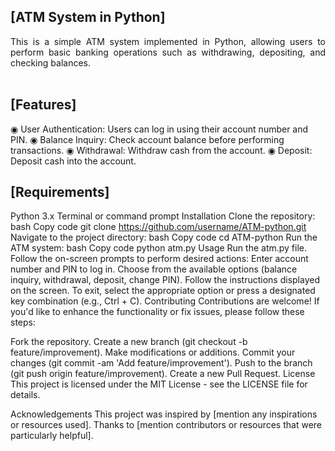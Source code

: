 ## [ATM System in Python]

<div align="justify"> This is a simple ATM system implemented in Python, allowing users to perform basic banking operations such as withdrawing, depositing, and checking balances. </div>   <br/>

## [Features]
◉ User Authentication: Users can log in using their account number and PIN.
◉ Balance Inquiry: Check account balance before performing transactions.
◉ Withdrawal: Withdraw cash from the account.
◉ Deposit: Deposit cash into the account. <br/>
 
## [Requirements]
Python 3.x
Terminal or command prompt
Installation
Clone the repository:
bash
Copy code
git clone https://github.com/username/ATM-python.git
Navigate to the project directory:
bash
Copy code
cd ATM-python
Run the ATM system:
bash
Copy code
python atm.py
Usage
Run the atm.py file.
Follow the on-screen prompts to perform desired actions:
Enter account number and PIN to log in.
Choose from the available options (balance inquiry, withdrawal, deposit, change PIN).
Follow the instructions displayed on the screen.
To exit, select the appropriate option or press a designated key combination (e.g., Ctrl + C).
Contributing
Contributions are welcome! If you'd like to enhance the functionality or fix issues, please follow these steps:

Fork the repository.
Create a new branch (git checkout -b feature/improvement).
Make modifications or additions.
Commit your changes (git commit -am 'Add feature/improvement').
Push to the branch (git push origin feature/improvement).
Create a new Pull Request.
License
This project is licensed under the MIT License - see the LICENSE file for details.

Acknowledgements
This project was inspired by [mention any inspirations or resources used].
Thanks to [mention contributors or resources that were particularly helpful].



